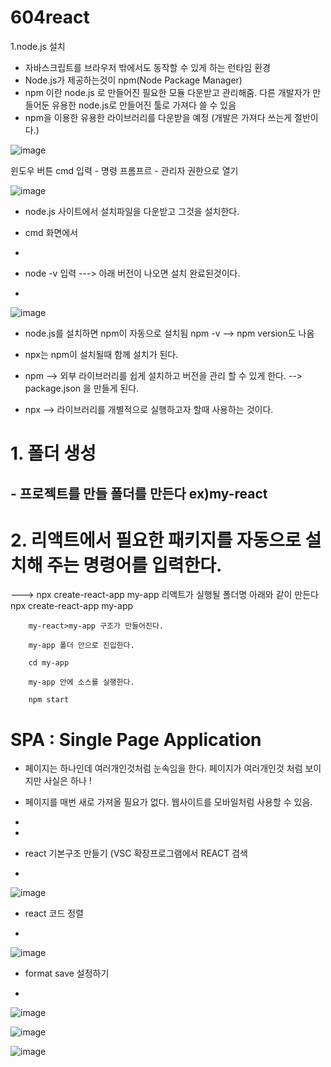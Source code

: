 # 604react

1.node.js 설치
* 자바스크립트를 브라우저 밖에서도 동작할 수 있게 하는 런타임 환경
* Node.js가 제공하는것이 npm(Node Package Manager)
* npm 이란 node.js 로 만들어진 필요한 모듈 다운받고 관리해줌. 다른 개발자가 만들어둔 유용한 node.js로 만들어진 툴로 가져다 쓸 수 있음
* npm을 이용한 유용한 라이브러리를 다운받을 예정 (개발은 가져다 쓰는게 절반이다.)

![image](https://github.com/yeon2716/web111/assets/145514579/6e2f0e9e-6293-41e7-9422-3e0e8c612f9f)



 윈도우 버튼  cmd 입력 -  명령 프롬프르 - 관리자 권한으로 열기



![image](https://github.com/yeon2716/web111/assets/145514579/514b32e2-10ea-4409-a078-0e78e77de420)  

* node.js 사이트에서 설치파일을 다운받고 그것을 설치한다.

* cmd 화면에서
* 

* node -v 입력 ---> 아래 버전이 나오면 설치 완료된것이다.

* 
![image](https://github.com/yeon2716/web111/assets/145514579/1b72c137-8182-4455-bc4e-980e68236036)

* node.js를 설치하면 npm이 자동으로 설치됨
  npm -v  --> npm version도 나옴

* npx는 npm이 설치될때 함께 설치가 된다.

* npm  --> 외부 라이브러리를 쉽게 설치하고 버전을 관리 할 수 있게 한다. --> package.json 을 만들게 된다. 

* npx  --> 라이브러리를 개별적으로 실행하고자 할때 사용하는 것이다.


# 1. 폴더 생성
## - 프로젝트를 만들 폴더를 만든다  ex)my-react

# 2. 리액트에서 필요한 패키지를 자동으로 설치해 주는 명령어를 입력한다.
 --->  npx create-react-app my-app 리액트가 실행될 폴더명
       아래와 같이 만든다
        npx create-react-app my-app

        my-react>my-app 구조가 만들어진다.

        my-app 폴더 안으로 진입한다.

        cd my-app

        my-app 안에 소스를 실행한다.

        npm start

# SPA : Single Page Application
  - 페이지는 하나인데 여러개인것처럼 눈속임을 한다.  페이지가 여러개인것 처럼 보이지만 사실은 하나 !
  - 페이지를 매번 새로 가져올 필요가 없다. 웹사이트를 모바일처럼 사용할 수 있음.
  - 


 -
- react 기본구조 만들기 (VSC 확장프로그램에서 REACT 검색

- 
![image](https://github.com/yeon2716/web111/assets/145514579/d22e5c4d-5431-4a9a-b4a8-15b4ad96eb00)


- react 코드 정렬

- 
![image](https://github.com/yeon2716/web111/assets/145514579/a5c77f07-4987-42bf-80dd-1edc4b94f3af)

- format save 설정하기

- 
![image](https://github.com/yeon2716/web111/assets/145514579/66da54bb-85ac-4b8e-9024-a474e4def714)


![image](https://github.com/yeon2716/web111/assets/145514579/4450d290-f0ca-4b04-9a96-c2b986420256)


![image](https://github.com/yeon2716/web111/assets/145514579/c3bf771d-d659-4c8a-8d6a-f624125a4d8b)



